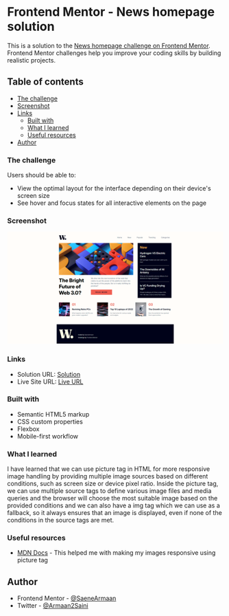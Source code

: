 # Frontend Mentor - News homepage solution

This is a solution to the [News homepage challenge on Frontend Mentor](https://www.frontendmentor.io/challenges/news-homepage-H6SWTa1MFl). Frontend Mentor challenges help you improve your coding skills by building realistic projects.

## Table of contents

- [The challenge](#the-challenge)
- [Screenshot](#screenshot)
- [Links](#links)
  - [Built with](#built-with)
  - [What I learned](#what-i-learned)
  - [Useful resources](#useful-resources)
- [Author](#author)

### The challenge

Users should be able to:

- View the optimal layout for the interface depending on their device's screen size
- See hover and focus states for all interactive elements on the page

### Screenshot

![](./screenshot.png)

### Links

- Solution URL: [Solution](https://github.com/SaeneArmaan/News-Homepage-Main)
- Live Site URL: [Live URL](https://news-homepage-main-saenearmaan.netlify.app/)

### Built with

- Semantic HTML5 markup
- CSS custom properties
- Flexbox
- Mobile-first workflow

### What I learned

I have learned that we can use picture tag in HTML for more responsive image handling by providing multiple image sources based on different conditions, such as screen size or device pixel ratio. Inside the picture tag, we can use multiple source tags to define various image files and media queries and the browser will choose the most suitable image based on the provided conditions and we can also have a img tag which we can use as a fallback, so it always ensures that an image is displayed, even if none of the conditions in the source tags are met.

### Useful resources

- [MDN Docs](https://developer.mozilla.org/en-US/) - This helped me with making my images responsive using picture tag

## Author

- Frontend Mentor - [@SaeneArmaan](https://www.frontendmentor.io/profile/SaeneArmaan)
- Twitter - [@Armaan2Saini](https://x.com/Armaan2Saini)
